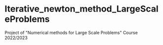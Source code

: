 # Iterative_newton_method_LargeScaleProblems
Project of "Numerical methods for Large Scale Problems" Course 2022/2023
